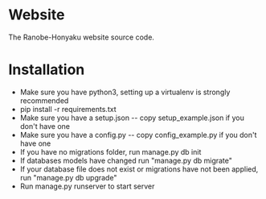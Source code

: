 # Website
The Ranobe-Honyaku website source code.

# Installation
* Make sure you have python3, setting up a virtualenv is strongly recommended
* pip install -r requirements.txt
* Make sure you have a setup.json -- copy setup_example.json if you don't have one
* Make sure you have a config.py -- copy config_example.py if you don't have one
* If you have no migrations folder, run manage.py db init
* If databases models have changed run "manage.py db migrate"
* If your database file does not exist or migrations have not been applied, run "manage.py db upgrade"
* Run manage.py runserver to start server
